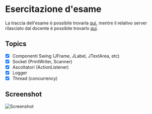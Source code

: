 # Esercitazione d'esame

La traccia dell'esame è possibile trovarla [qui](https://www.diag.uniroma1.it/liberato/progsoft/2019-01-25-testo.pdf), mentre il relativo
server rilasciato dal docente è possibile trovarlo [qui](https://www.diag.uniroma1.it/liberato/progsoft/2019-01-25-server.zip).

## Topics
- [x] Componenti Swing (JFrame, JLabel, JTextArea, etc)
- [x] Socket (PrintWriter, Scanner)
- [x] Ascoltatori (ActionListener)
- [x] Logger
- [x] Thread (concurrency)

## Screenshot
![Screenshot](https://i.imgur.com/wrxV6V2.png)
